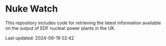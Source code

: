 # Nuke Watch

This repository includes code for retrieving the latest information available on the output of EDF nuclear power plants in the UK.

Last updated: 2024-09-19 02:42